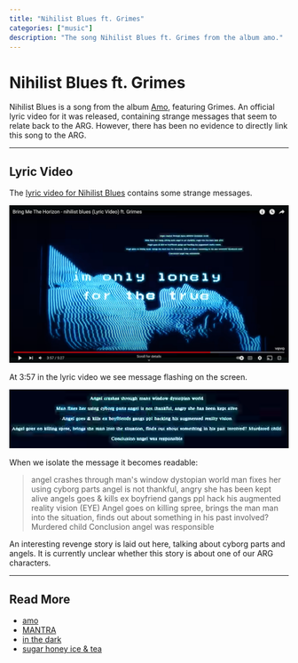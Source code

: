```yaml
---
title: "Nihilist Blues ft. Grimes"
categories: ["music"]
description: "The song Nihilist Blues ft. Grimes from the album amo."
---
```

# Nihilist Blues ft. Grimes

Nihilist Blues is a song from the album [Amo](amo), featuring Grimes. 
An official lyric video for it was released, containing strange messages 
that seem to relate back to the ARG. However, there has been no evidence 
to directly link this song to the ARG.

***

## Lyric Video

The [lyric video for Nihilist Blues](https://www.youtube.com/watch?v=iwzfR7-33Wc) 
contains some strange messages.

![Suspicious lines of text in Nihilist Blues (3:57)](../../Resources/music/amo/nihilist-blues/nihilist-hidden-message.png) 

At 3:57 in the lyric video we see message flashing on the screen.

![nihilist-blues.png](../../Resources/music/amo/nihilist-blues/nihilist-blues.png)

When we isolate the message it becomes readable:


> angel crashes through man's window dystopian world
man fixes her using cyborg parts angel is not thankful, angry she has been kept alive
angels goes & kills ex boyfriend gangs ppl hack his augmented reality vision (EYE)
Angel goes on killing spree, brings the man man into the situation, finds out about something in his past involved? Murdered child
Conclusion angel was responsible

An interesting revenge story is laid out here, talking about cyborg parts 
and angels. It is currently unclear whether this story is about one of our ARG characters.

***

## Read More

- [amo](amo)
- [MANTRA](amo-mantra)
- [in the dark](amo-in-the-dark)
- [sugar honey ice & tea](amo-shit)